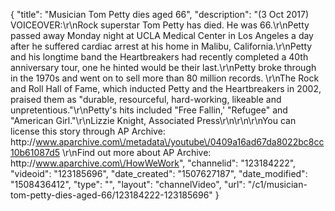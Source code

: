 {
    "title": "Musician Tom Petty dies aged 66",
    "description": "(3 Oct 2017) VOICEOVER:\r\nRock superstar Tom Petty has died.  He was 66.\r\nPetty passed away Monday night at UCLA Medical Center in Los Angeles a day after he suffered cardiac arrest at his home in Malibu, California.\r\nPetty and his longtime band the Heartbreakers had recently completed a 40th anniversary tour, one he hinted would be their last.\r\nPetty broke through in the 1970s and went on to sell more than 80 million records. \r\nThe Rock and Roll Hall of Fame, which inducted Petty and the Heartbreakers in 2002, praised them as \"durable, resourceful, hard-working, likeable and unpretentious.\"\r\nPetty's hits included \"Free Fallin,' \"Refugee\" and \"American Girl.\"\r\nLizzie Knight, Associated Press\r\n\r\n\r\nYou can license this story through AP Archive: http:\/\/www.aparchive.com\/metadata\/youtube\/0409a16ad67da8022bc8cc10b61087d5 \r\nFind out more about AP Archive: http:\/\/www.aparchive.com\/HowWeWork",
    "channelid": "123184222",
    "videoid": "123185696",
    "date_created": "1507627187",
    "date_modified": "1508436412",
    "type": "",
    "layout": "channelVideo",
    "url": "\/c1\/musician-tom-petty-dies-aged-66\/123184222-123185696"
}